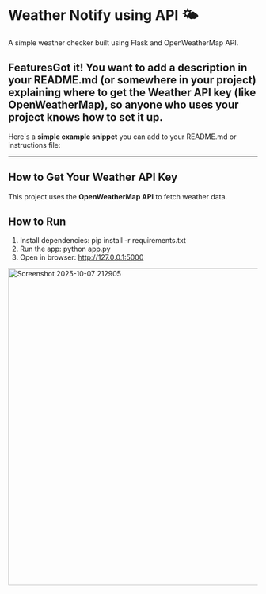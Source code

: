 # Weather Notify using API 🌤️

A simple weather checker built using Flask and OpenWeatherMap API.

## FeaturesGot it! You want to add a **description in your README.md** (or somewhere in your project) explaining **where to get the Weather API key** (like OpenWeatherMap), so anyone who uses your project knows how to set it up.

Here's a **simple example snippet** you can add to your README.md or instructions file:

---

## How to Get Your Weather API Key

This project uses the **OpenWeatherMap API** to fetch weather data.



## How to Run
1. Install dependencies:
   pip install -r requirements.txt
2. Run the app:
   python app.py
3. Open in browser:
   http://127.0.0.1:5000
<img width="1347" height="639" alt="Screenshot 2025-10-07 212905" src="https://github.com/user-attachments/assets/061fc8c4-9780-4fd1-8184-580f4254eeb6" />
